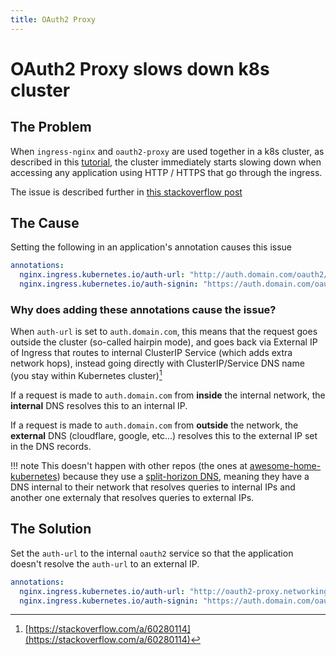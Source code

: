 ```yaml
---
title: OAuth2 Proxy
---
```


# OAuth2 Proxy slows down k8s cluster

## The Problem

When `ingress-nginx` and `oauth2-proxy` are used together in a k8s cluster, as described in
this [tutorial](https://kubernetes.github.io/ingress-nginx/examples/auth/oauth-external-auth/), the cluster immediately
starts slowing down when accessing any application using HTTP / HTTPS that go through the ingress.

The issue is described further
in [this stackoverflow post](https://stackoverflow.com/questions/58997958/oauth2-proxy-authentication-calls-slow-on-kubernetes-cluster-with-auth-annotatio)

## The Cause

Setting the following in an application's annotation causes this issue

```yaml
annotations:
  nginx.ingress.kubernetes.io/auth-url: "http://auth.domain.com/oauth2/auth"
  nginx.ingress.kubernetes.io/auth-signin: "https://auth.domain.com/oauth2/sign_in"
```

### Why does adding these annotations cause the issue?

When `auth-url` is set to `auth.domain.com`, this means that the request goes outside the cluster (so-called hairpin
mode), and goes back via External IP of Ingress that routes to internal ClusterIP Service (which adds extra network
hops), instead going directly with ClusterIP/Service DNS name (you stay within Kubernetes cluster)[^1]

If a request is made to `auth.domain.com` from **inside** the internal network, the **internal** DNS resolves this to an
internal IP.

If a request is made to `auth.domain.com` from **outside** the network, the **external** DNS (cloudflare, google,
etc...) resolves this to the external IP set in the DNS records.

!!! note 
    This doesn't happen with other repos (the ones
    at [awesome-home-kubernetes](https://github.com/k8s-at-home/awesome-home-kubernetes)) because they use
    a [split-horizon DNS](https://en.wikipedia.org/wiki/Split-horizon_DNS), meaning they have a DNS internal to their
    network that resolves queries to internal IPs and another one externaly that resolves queries to external IPs.

## The Solution

Set the `auth-url` to the internal `oauth2` service so that the application doesn't resolve the `auth-url` to an
external IP.

```yaml
annotations:
  nginx.ingress.kubernetes.io/auth-url: "http://oauth2-proxy.networking.svc.cluster.local/oauth2/auth"
  nginx.ingress.kubernetes.io/auth-signin: "https://auth.domain.com/oauth2/sign_in"
```

[^1]: [https://stackoverflow.com/a/60280114](https://stackoverflow.com/a/60280114)

